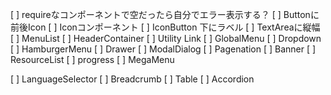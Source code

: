 
[ ] requireなコンポーネントで空だったら自分でエラー表示する？
[ ] Buttonに前後Icon
[ ] Iconコンポーネント
  [ ] IconButton 下にラベル
[ ] TextAreaに縦幅
[ ] MenuList
[ ] HeaderContainer
  [ ] Utility Link
  [ ] GlobalMenu
  [ ] Dropdown
  [ ] HamburgerMenu
  [ ] Drawer
[ ] ModalDialog
[ ] Pagenation
[ ] Banner
[ ] ResourceList
[ ] progress
[ ] MegaMenu


[ ] LanguageSelector
[ ] Breadcrumb
[ ] Table
[ ] Accordion